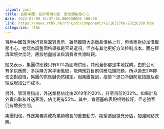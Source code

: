 ```yaml
---
layout: post
title: 百勝中國：經濟環境欠佳　對加價取態小心
date: 2022-02-09 15:37:36.000000000 +08:00
link: https://news.rthk.hk/rthk/ch/component/k2/1632760-20220209.htm
categories: rthk
---
```


百勝中國首席執行官屈翠容表示，雖然國際大宗商品價格上升，但集團對於加價取態小心。她認為調整價格舉措是容易選項，但亦有其他更好方法控制成本。而在經濟環境欠佳時，應該想盡辦法與消費者共渡時艱。

她又表示，集團供應鍊只有10%為國際供應，其他全部都是本地採購。由於公司有多供應商、多採購方案平衡風險，能夠應對目前供應瓶頸問題，所以過去2年即使面對疫情，集團的供應鏈仍然穩定。但集團提到，疫情下進口冷鏈防疫措施及處理或增加公司成本。

另外，管理層指出，外送業務佔比由2019年的20%，升至目前的32%。如果計及外賣自取和外送表現，佔比更有55%。其中，肯德基的表現相對較好，但必勝客仍有增長空間。

集團相信，外送業務將成為業績增長的重要動力，期望透過擴充分店，加強網點效應。
